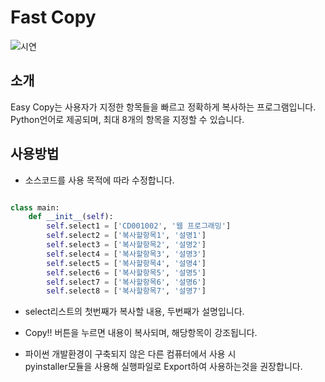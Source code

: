 # Fast Copy


![시연](https://i.imgur.com/jCP7HOL.gif)



## 소개
Easy Copy는 사용자가 지정한 항목들을 빠르고 정확하게 복사하는 프로그램입니다.  
Python언어로 제공되며, 최대 8개의 항목을 지정할 수 있습니다.


## 사용방법
  
-  소스코드를 사용 목적에 따라 수정합니다.
  
```python

class main:
    def __init__(self):
        self.select1 = ['CD001002', '웹 프로그래밍']
        self.select2 = ['복사할항목1', '설명1']
        self.select3 = ['복사할항목2', '설명2']
        self.select4 = ['복사할항목3', '설명3']
        self.select5 = ['복사할항목4', '설명4']
        self.select6 = ['복사할항목5', '설명5']
        self.select7 = ['복사할항목6', '설명6']
        self.select8 = ['복사할항목7', '설명7']

```
  
-  select리스트의 첫번째가 복사할 내용, 두번째가 설명입니다.
  
-  Copy!! 버튼을 누르면 내용이 복사되며, 해당항목이 강조됩니다.
  
-  파이썬 개발환경이 구축되지 않은 다른 컴퓨터에서 사용 시  
   pyinstaller모듈을 사용해 실행파일로 Export하여 사용하는것을 권장합니다.